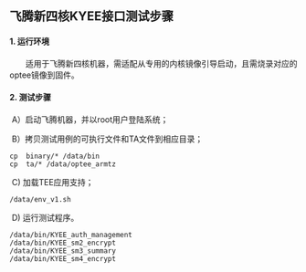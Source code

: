 ## 飞腾新四核KYEE接口测试步骤

#### 1. 运行环境

　　适用于飞腾新四核机器，需适配从专用的内核镜像引导启动，且需烧录对应的optee镜像到固件。



#### 2. 测试步骤

​	A）启动飞腾机器，并以root用户登陆系统；

​	B）拷贝测试用例的可执行文件和TA文件到相应目录；

```shell
cp  binary/* /data/bin
cp 	ta/* /data/optee_armtz
```
​	C)  加载TEE应用支持；					

```SHELL
/data/env_v1.sh	
```

​	D)  运行测试程序。

```shel
/data/bin/KYEE_auth_management
/data/bin/KYEE_sm2_encrypt
/data/bin/KYEE_sm3_summary
/data/bin/KYEE_sm4_encrypt
```




